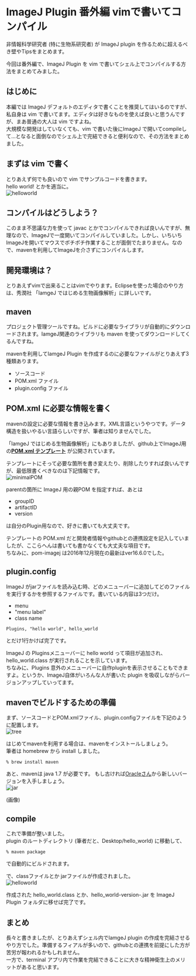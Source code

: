# ImageJ Plugin 番外編 vimで書いてコンパイル  

非情報科学研究者 (特に生物系研究者) が ImageJ plugin を作るために超えるべき壁やTipsをまとめます。  

今回は番外編で、ImageJ Plugin を vim で書いてシェル上でコンパイルする方法をまとめてみました。  

## はじめに
本編では ImageJ デフォルトのエディタで書くことを推奨してはいるのですが、私自身は vim で書いてます。エディタは好きなものを使えば良いと思うんですが、まあ普通の大人は vim ですよね。  
大規模な開発はしていなくても、vim で書いた後にImageJ で開いてcompileして...となると面倒なのでシェル上で完結できると便利なので、その方法をまとめました。  

## まずは vim で書く
とりあえず何でも良いので vim でサンプルコードを書きます。  
hello world! とかを適当に。  
![helloworld](https://raw.github.com/wiki/KojoKei/lp-tech/images/figB1-1.png)  

## コンパイルはどうしよう？
このまま不思議な力を使って javac とかでコンパイルできれば良いんですが、無理なので、ImageJで一度開いてコンパイルしていました。しかし、いちいちImageJを開いてマウスでポチポチ作業することが面倒でたまりません。なので、mavenを利用してImageJを介さずにコンパイルします。  

## 開発環境は？
とりあえずvimで出来ることはvimでやります。Eclipseを使った場合のやり方は、秀潤社 「IamgeJ ではじめる生物画像解析」に詳しいです。  


## maven
プロジェクト管理ツールですね。ビルドに必要なライブラリが自動的にダウンロードされます。IamgeJ関連のライブラリも maven を使ってダウンロードしてくるんですね。  

mavenを利用してIamgeJ Plugin を作成するのに必要なファイルがとりあえず3種類あります。  

- ソースコード
- POM.xml ファイル
- plugin.config ファイル

## POM.xml に必要な情報を書く
mavenの設定に必要な情報を書き込みます。XML言語というやつです。データ構造を扱いやるい言語らしいですが、筆者は知りませんでした。  

「IamgeJ ではじめる生物画像解析」にもありましたが、github上でImageJ用の[**POM.xml テンプレート**](https://github.com/imagej/minimal-ij1-plugin) が公開されています。  

テンプレートにそって必要な箇所を書き変えたり、削除したりすれば良いんですが、最低限書くべきなのは下記情報です。  
![minimalPOM](https://raw.github.com/wiki/KojoKei/lp-tech/images/figB1-2.png)  

parentの箇所に ImageJ 用の親POM を指定すれば、あとは  

- groupID
- artifactID
- version

は自分のPlugin用なので、好きに書いても大丈夫です。  

テンプレートの POM.xml だと開発者情報やgithubとの連携設定を記入していましたが、ここらへんは書いても書かなくても大丈夫な項目です。  
ちなみに、pom-imagej は2016年12月現在の最新はver16.6.0でした。  

## plugin.config
ImageJ がjarファイルを読み込む時、どのメニューバーに追加してどのファイルを実行するかを参照するファイルです。書いている内容は3つだけ。  

- menu
- "menu label"
- class name

```
Plugins, "hello world", hello_world
```
とだけ1行かけば完了です。  

ImageJ の Pluginsメニューバーに hello world って項目が追加され、hello_world.class が実行されることを示しています。  
ちなみに、Plugins 意外のメニューバーに自作pluginを表示させることもできますよ。というか、ImageJ自体がいろんな人が書いた plugin を吸収しながらバージョンアップしていってます。  

## mavenでビルドするための準備
まず、ソースコードとPOM.xmlファイル、plugin.configファイルを下記のように配置します。  
![tree](https://raw.github.com/wiki/KojoKei/lp-tech/images/figB1-4.png)  

はじめてmavenを利用する場合は、mavenをインストールしましょう。  
筆者は homebrew から install しました。  

```
% brew install maven
```

あと、mavenは java 1.7 が必要です。
もし古ければ[Oracleさん](http://www.oracle.com/technetwork/java/javase/downloads/jdk8-downloads-2133151.html)から新しいバージョンを入手しましょう。  
![jar](https://raw.github.com/wiki/KojoKei/lp-tech/images/figB1-3.png)  

(画像)  

## compile
これで準備が整いました。  
plugin のルートディレクトリ (筆者だと、Desktop/hello_world) に移動して、  

```
% maven package
```

で自動的にビルドされます。  

で、classファイルとか jarファイルが作成されました。  
![helloworld](https://raw.github.com/wiki/KojoKei/lp-tech/images/figB1-5.png)  

作成された hello_world.class とか、hello_world-version-.jar を ImageJ Plugin フォルダに移せば完了です。  

## まとめ
長々と書きましたが、とりあえずシェル内でIamgeJ plugin の作成を完結させるやり方でした。準備するフィアルが多いので、githubとの連携を前提にした方が苦労が報われるかもしれません。  
一方で、terminal アプリ内で作業を完結できることに大きな精神衛生上のメリットがあると思います。  

